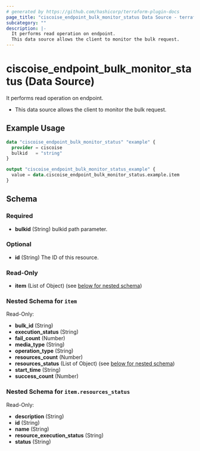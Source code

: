 ```yaml
---
# generated by https://github.com/hashicorp/terraform-plugin-docs
page_title: "ciscoise_endpoint_bulk_monitor_status Data Source - terraform-provider-ciscoise"
subcategory: ""
description: |-
  It performs read operation on endpoint.
  This data source allows the client to monitor the bulk request.
---
```


# ciscoise_endpoint_bulk_monitor_status (Data Source)

It performs read operation on endpoint.

- This data source allows the client to monitor the bulk request.

## Example Usage

```terraform
data "ciscoise_endpoint_bulk_monitor_status" "example" {
  provider = ciscoise
  bulkid   = "string"
}

output "ciscoise_endpoint_bulk_monitor_status_example" {
  value = data.ciscoise_endpoint_bulk_monitor_status.example.item
}
```

<!-- schema generated by tfplugindocs -->
## Schema

### Required

- **bulkid** (String) bulkid path parameter.

### Optional

- **id** (String) The ID of this resource.

### Read-Only

- **item** (List of Object) (see [below for nested schema](#nestedatt--item))

<a id="nestedatt--item"></a>
### Nested Schema for `item`

Read-Only:

- **bulk_id** (String)
- **execution_status** (String)
- **fail_count** (Number)
- **media_type** (String)
- **operation_type** (String)
- **resources_count** (Number)
- **resources_status** (List of Object) (see [below for nested schema](#nestedobjatt--item--resources_status))
- **start_time** (String)
- **success_count** (Number)

<a id="nestedobjatt--item--resources_status"></a>
### Nested Schema for `item.resources_status`

Read-Only:

- **description** (String)
- **id** (String)
- **name** (String)
- **resource_execution_status** (String)
- **status** (String)


